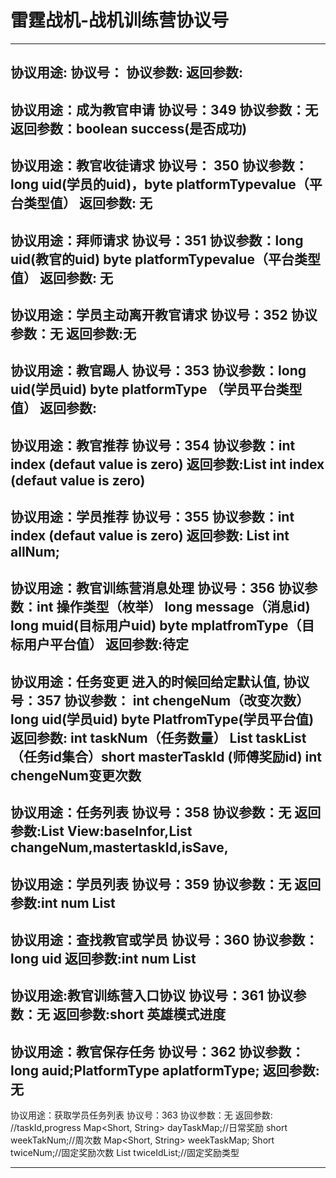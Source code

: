 # 雷霆战机-战机训练营协议号


-------------------------------------------------
 协议用途:
 协议号：
 协议参数:
 返回参数:
------------------------------------------------
协议用途：成为教官申请
协议号：349
协议参数：无
返回参数：boolean success(是否成功)
-------------------------------------------------
协议用途：教官收徒请求
协议号： 350
协议参数：long uid(学员的uid)，byte platformTypevalue（平台类型值） 
返回参数: 无
-------------------------------------------------
协议用途：拜师请求
协议号：351
协议参数：long uid(教官的uid) byte platformTypevalue（平台类型值） 
返回参数: 无
-------------------------------------------------
协议用途：学员主动离开教官请求
协议号：352
协议参数：无 
返回参数:无
-------------------------------------------------
协议用途：教官踢人
协议号：353
协议参数：long uid(学员uid) byte platformType （学员平台类型值） 
返回参数:
-------------------------------------------------
协议用途：教官推荐
协议号：354
协议参数：int index (defaut value is zero) 
返回参数:List<BaseInfoPo> int index (defaut value is zero)
-------------------------------------------------
协议用途：学员推荐
协议号：355
协议参数：int index (defaut value is zero) 
返回参数: List<BaseInfoPo> int allNum;
-------------------------------------------------
协议用途：教官训练营消息处理
协议号：356
协议参数：int 操作类型（枚举） long message（消息id) long muid(目标用户uid) byte mplatfromType（目标用户平台值）
返回参数:待定
-------------------------------------------------
 协议用途：任务变更 进入的时候回给定默认值,
 协议号：357
 协议参数： int chengeNum（改变次数）long uid(学员uid) byte PlatfromType(学员平台值)
 返回参数:  int taskNum（任务数量） List<Short> taskList（任务id集合）short masterTaskId (师傅奖励id)  int chengeNum变更次数 
-------------------------------------------------
协议用途：任务列表
协议号：358
协议参数：无
返回参数:List<View> View:baseInfor,List<ids> changeNum,mastertaskId,isSave,
-------------------------------------------------
协议用途：学员列表
协议号：359
协议参数：无
返回参数:int num  List<BaseInfoPo>
-------------------------------------------------
协议用途：查找教官或学员
协议号：360
协议参数：long uid 
返回参数:int num  List<BaseInfoPo>
-------------------------------------------------
协议用途:教官训练营入口协议
协议号：361
协议参数：无
返回参数:short 英雄模式进度
 -------------------------------------------------
 协议用途：教官保存任务
 协议号：362
 协议参数： long auid;PlatformType aplatformType;
 返回参数: 无
 --------------------------------------------
 协议用途：获取学员任务列表
 协议号：363
 协议参数：无
 返回参数:      //taskId,progress
     Map<Short, String> dayTaskMap;//日常奖励
     short weekTakNum;//周次数
     Map<Short, String> weekTaskMap;
     Short twiceNum;//固定奖励次数
     List<Short> twiceIdList;//固定奖励类型
     
  --------------------------------------------

 

